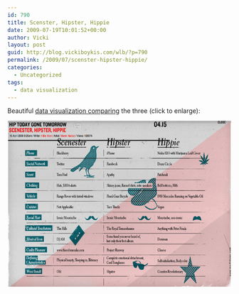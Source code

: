 ```yaml
---
id: 790
title: Scenster, Hipster, Hippie
date: 2009-07-19T10:01:52+00:00
author: Vicki
layout: post
guid: http://blog.vickiboykis.com/wlb/?p=790
permalink: /2009/07/scenster-hipster-hippie/
categories:
  - Uncategorized
tags:
  - data visualization
---
```

Beautiful [data visualization comparing](http://www.madatoms.com/site/blog/scenester-hipster-hippie) the three (click to enlarge):

[<img class="size-full wp-image-791 alignleft" title="picture-1" src="https://raw.githubusercontent.com/veekaybee/wlb/gh-pages/assets/images/2009/07/picture-1.png" alt="picture-1" width="673" height="374" />](https://raw.githubusercontent.com/veekaybee/wlb/gh-pages/assets/images/2009/07/picture-1.png)